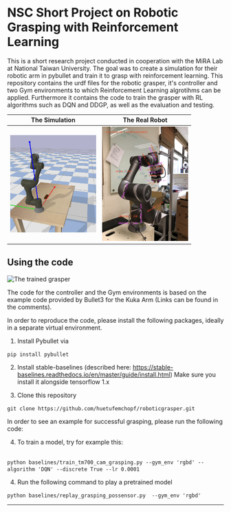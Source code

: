 # NSC Short Project on Robotic Grasping with Reinforcement Learning 

This is a short research project conducted in cooperation with the MiRA Lab at National Taiwan University. The goal was to create a simulation for their robotic arm in pybullet and train it to grasp with reinforcement learning. This repository contains the urdf files for the robotic grasper, it's controller and two Gym environments to which Reinforcement Learning algrotihms can be applied. Furthermore it contains the code to train the grasper with RL algorithms such as DQN and DDGP, as well as the evaluation and testing. 

The Simulation            |  The Real Robot
:-------------------------:|:-------------------------:
<img src="./robotmodel.png" alt="The robot model" width="200"/>  | <img src="./IMG_0831.jpg" alt="The real robot" width="200"/> 


## Using the code


<img src="./DDPG_possensor_06-021.gif" alt="The trained grasper" width="200"/> 


The code for the controller and the Gym environments is based on the example code provided by Bullet3 for the Kuka Arm (Links can be found in the comments). 

In order to reproduce the code, please install the following packages, ideally in a separate virtual environment. 

1. Install Pybullet via 

```
pip install pybullet

```

2. Install stable-baselines (described here: https://stable-baselines.readthedocs.io/en/master/guide/install.html) Make sure you install it alongside tensorflow 1.x


3. Clone this repository

```
git clone https://github.com/huetufemchopf/roboticgrasper.git
```

In order to see an example for successful grasping, please run the following code:

4. To train a model, try for example this:

```

python baselines/train_tm700_cam_grasping.py --gym_env 'rgbd' --algorithm 'DQN' --discrete True --lr 0.0001

```

4. Run the following command to play a pretrained model 

```
python baselines/replay_grasping_possensor.py  --gym_env 'rgbd'

```




---


